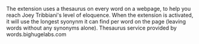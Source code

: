 The extension uses a thesaurus on every word on a webpage, to help you reach Joey Tribbiani's level of eloquence. When the extension is activated, it will use the longest syonynm it can find per word on the page (leaving words without any synonyms alone). Thesaurus service provided by words.bighugelabs.com

